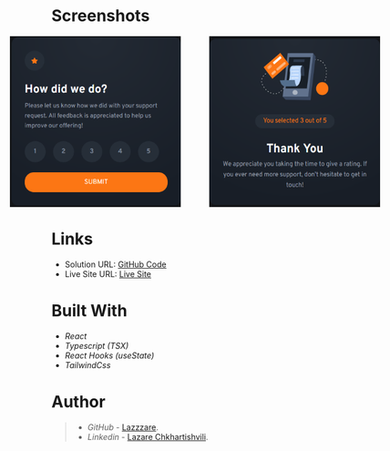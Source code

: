 # Screenshots

<div style="display: flex; flex-direction: row; justify-content: center; margin: auto;">

  <!-- First Image -->
  <img src="./src/assets/README-Image1.PNG" alt="First Image" width="300" height="300"  style="margin-right: 50px;">

  <!-- Second Image -->
  <img src="./src/assets/README-Image2.PNG" width="300" height="300" alt="Second Image">
</div>

# Links

- Solution URL: [GitHub Code](https://github.com/Lazzzare/InteractiveRatingComponent-React-)
- Live Site URL: [Live Site](https://64d00fc3dad64a06542baa79--grand-rabanadas-8c608d.netlify.app/)

# Built With

- _React_
- _Typescript (TSX)_
- _React Hooks (useState)_
- _TailwindCss_

# Author

> - _GitHub_ - [Lazzzare](https://github.com/Lazzzare).
> - _Linkedin_ - [Lazare Chkhartishvili](https://www.linkedin.com/in/lazare-chkhartishvili-0a6434235/).
